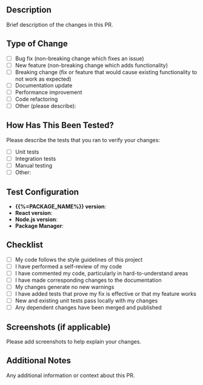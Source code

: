 ## Description

Brief description of the changes in this PR.

## Type of Change

- [ ] Bug fix (non-breaking change which fixes an issue)
- [ ] New feature (non-breaking change which adds functionality)
- [ ] Breaking change (fix or feature that would cause existing functionality to not work as expected)
- [ ] Documentation update
- [ ] Performance improvement
- [ ] Code refactoring
- [ ] Other (please describe):

## How Has This Been Tested?

Please describe the tests that you ran to verify your changes:

- [ ] Unit tests
- [ ] Integration tests
- [ ] Manual testing
- [ ] Other:

## Test Configuration

- **{{%=PACKAGE_NAME%}} version**: 
- **React version**: 
- **Node.js version**: 
- **Package Manager**: 

## Checklist

- [ ] My code follows the style guidelines of this project
- [ ] I have performed a self-review of my code
- [ ] I have commented my code, particularly in hard-to-understand areas
- [ ] I have made corresponding changes to the documentation
- [ ] My changes generate no new warnings
- [ ] I have added tests that prove my fix is effective or that my feature works
- [ ] New and existing unit tests pass locally with my changes
- [ ] Any dependent changes have been merged and published

## Screenshots (if applicable)

Please add screenshots to help explain your changes.

## Additional Notes

Any additional information or context about this PR.